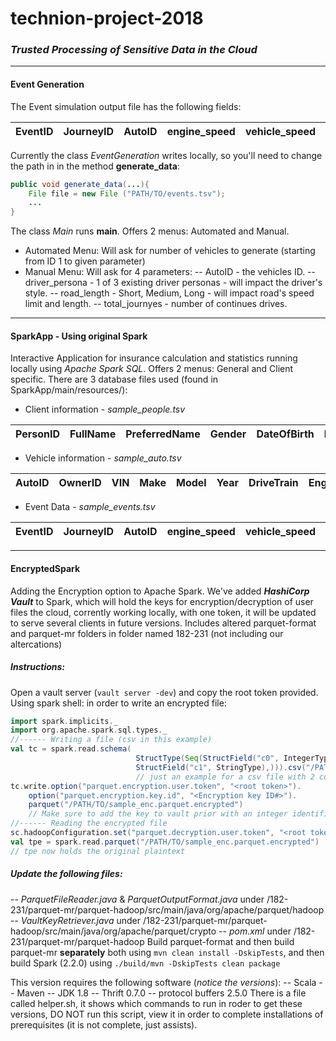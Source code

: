 # technion-project-2018
### *Trusted Processing of Sensitive Data in the Cloud*
---
#### Event Generation
The Event simulation output file has the following fields:

| EventID        | JourneyID           | AutoID  |engine_speed|vehicle_speed|road_speed_limit|transmission_gear_position|beam_status|latitude|longitude|timastamp|
|:-----:|:-----:|:-----:|:-----:|:-----:|:-----:|:-----:|:-----:|:-----:|:-----:|:-----:|

Currently the class *EventGeneration* writes locally, so you'll need to change the path in in the method **generate_data**:
```JAVA
public void generate_data(...){
    File file = new File ("PATH/TO/events.tsv");
    ...
}
```
The class *Main* runs **main**.
Offers 2 menus: Automated and Manual.
- Automated Menu: Will ask for number of vehicles to generate (starting from ID 1 to given parameter)
- Manual Menu: Will ask for 4 parameters:
-- AutoID - the vehicles ID.
-- driver_persona - 1 of 3 existing driver personas - will impact the driver's style.
-- road_length - Short, Medium, Long - will impact road's speed limit and length.
-- total_journyes - number of continues drives.
---

#### SparkApp - Using original Spark
Interactive Application for insurance calculation and statistics running locally using *Apache Spark SQL*.
Offers 2 menus: General and Client specific.
There are 3 database files used (found in SparkApp/main/resources/): 
- Client information - *sample_people.tsv*

PersonID|	FullName|	PreferredName|	Gender|	DateOfBirth|	PhoneNumber|	FaxNumber|	EmailAddress|	Photo|
|:-----:|:-----:|:-----:|:-----:|:-----:|:-----:|:-----:|:-----:|:-----:|

- Vehicle information - *sample_auto.tsv*

| AutoID	| OwnerID	|VIN	|Make	|Model	|Year	|DriveTrain	|EngineType	|ExteriorColor	|InteriorColor	|Transmission|
|:-----:|:-----:|:-----:|:-----:|:-----:|:-----:|:-----:|:-----:|:-----:|:-----:|:-----:|

- Event Data - *sample_events.tsv*

| EventID| JourneyID|AutoID|engine_speed|vehicle_speed|road_speed_limit|transmission_gear_position|beam_status|latitude|longitude|timastamp|
|:-----:|:-----:|:-----:|:-----:|:-----:|:-----:|:-----:|:-----:|:-----:|:-----:|:-----:|
---

#### EncryptedSpark
Adding the Encryption option to Apache Spark.
We've added ***HashiCorp Vault*** to Spark, which will hold the keys for encryption/decryption of user files the cloud,
corrently working locally, with one token, it will be updated to serve several clients in future versions.
Includes altered parquet-format and parquet-mr folders in folder named 182-231 (not including our altercations)
##### Instructions:
Open a vault server (```vault server -dev```) and copy the root token provided.
Using spark shell: in order to write an encrypted file:
```SCALA
import spark.implicits._
import org.apache.spark.sql.types._
//------ Writing a file (csv in this example)
val tc = spark.read.schema(
                            StructType(Seq(StructField("c0", IntegerType),
                            StructField("c1", StringType),))).csv("/PATH/TO/sample.csv") 
                            // just an example for a csv file with 2 columns
tc.write.option("parquet.encryption.user.token", "<root token>").
    option("parquet.encryption.key.id", "<Encryption key ID#>"). 
    parquet("/PATH/TO/sample_enc.parquet.encrypted")
    // Make sure to add the key to vault prior with an integer identifier
//------ Reading the encrypted file
sc.hadoopConfiguration.set("parquet.decryption.user.token", "<root token>")
val tpe = spark.read.parquet("/PATH/TO/sample_enc.parquet.encrypted")
// tpe now holds the original plaintext
```

##### Update the following files:
-- *ParquetFileReader.java* & *ParquetOutputFormat.java* under /182-231/parquet-mr/parquet-hadoop/src/main/java/org/apache/parquet/hadoop
-- *VaultKeyRetriever.java* under /182-231/parquet-mr/parquet-hadoop/src/main/java/org/apache/parquet/crypto
-- *pom.xml* under /182-231/parquet-mr/parquet-hadoop
Build parquet-format and then build parquet-mr **separately** both using ```mvn clean install -DskipTests```, and then build Spark (2.2.0) using ```./build/mvn -DskipTests clean package```

This version requires the following software (*notice the versions*):
-- Scala 
-- Maven 
-- JDK 1.8
-- Thrift 0.7.0
-- protocol buffers 2.5.0
There is a file called helper.sh, it shows which commands to run in roder to get these versions, DO NOT run this script, view it in order to complete installations of prerequisites (it is not complete, just assists). 
